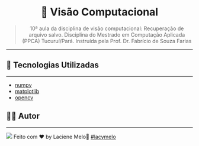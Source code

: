 <div align="center">
  <h1>
    🤖 Visão Computacional
  </h1>

  > 10ª aula da disciplina de visão computacional: Recuperação de arquivo salvo. Disciplina do Mestrado em Computação Aplicada (PPCA) Tucuruí/Pará. Instruída pela Prof. Dr. Fabrício de Souza Farias

  ---
  
  <!-- <img src="https://github.com/Azanniel/nlw-ia/assets/71537090/2fcaee3c-47df-44d5-bebc-0f8783b05299" /> --> 
</div>

## :rocket: Tecnologias Utilizadas
---
- [numpy]()
- [matplotlib]()
- [opencv]()
## :man_student: Autor
---
<a href="https://www.linkedin.com/in/laciene-alves-melo-97a69b222/" target="_blank"><img src="https://img.shields.io/badge/-LinkedIn-%230077B5?style=for-the-badge&logo=linkedin&logoColor=white" target="_blank"></a>
Feito com ♥ by Laciene Melo:wave: [#lacymelo](https://github.com/lacymelo)
